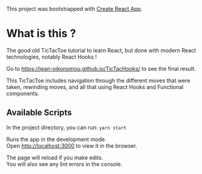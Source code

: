 This project was bootstrapped with [Create React App](https://github.com/facebook/create-react-app).

# What is this ?

The good old TicTacToe tutorial to learn React, but done with modern React technologies, notably React Hooks !

Go to https://jean-oikonomou.github.io/TicTacHooks/ to see the final result.

This TicTacToe includes navigation through the different moves that were taken, rewinding moves, and all that using React Hooks and Functional components.

## Available Scripts

In the project directory, you can run: `yarn start`

Runs the app in the development mode.<br />
Open [http://localhost:3000](http://localhost:3000) to view it in the browser.

The page will reload if you make edits.<br />
You will also see any lint errors in the console.